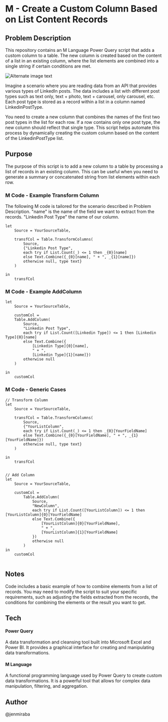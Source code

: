

# M - Create a Custom Column Based on List Content Records

## Problem Description
This repository contains an M Language Power Query script that adds a custom column to a table. The new column is created based on the content of a list in an existing column, where the list elements are combined into a single string if certain conditions are met.

![Alternate image text](https://i.imgur.com/TAOgcGQ.gif)

Imagine a scenario where you are reading data from an API that provides various types of LinkedIn posts. The data includes a list with different post types such as text only, text + photo, text + carousel, only carousel, etc. Each post type is stored as a record within a list in a column named LinkedinPostType.

You need to create a new column that combines the names of the first two post types in the list for each row. If a row contains only one post type, the new column should reflect that single type. This script helps automate this process by dynamically creating the custom column based on the content of the LinkedinPostType list.

## Purpose
The purpose of this script is to add a new column to a table by processing a list of records in an existing column. This can be useful when you need to generate a summary or concatenated string from list elements within each row.


### M Code - Example Transform Column

The following M code is tailored for the scenario described in Problem Description.
"name" is the name of the field we want to extract from the records.
"Linkedin Post Type" the name of our column.

```
let
    Source = YourSourceTable,
    
    transfCol = Table.TransformColumns(
        Source, 
        {"Linkedin Post Type", 
        each try if List.Count(_) <= 1 then _{0}[name]
        else Text.Combine({_{0}[name], " + ", _{1}[name]})
        otherwise null, type text}
    )

in
    transfCol

```

### M Code - Example AddColumn

```
let
    Source = YourSourceTable,

    customCol = 
    Table.AddColumn(
        Source, 
        "Linkedin Post Type", 
        each try if List.Count([Linkedin Type]) <= 1 then [Linkedin Type]{0}[name]
        else Text.Combine({
            [Linkedin Type]{0}[name], 
            " + ",
            [Linkedin Type]{1}[name]})
        otherwise null
    )

in
    customCol

```

### M Code - Generic Cases

```
// Transform Column
let
    Source = YourSourceTable,
    
    transfCol = Table.TransformColumns(
        Source, 
        {"YourListColumn", 
        each try if List.Count(_) <= 1 then _{0}[YourFieldName]
        else Text.Combine({_{0}[YourFieldName], " + ", _{1}[YourFieldName]})
        otherwise null, type text}
    )

in
    transfCol


// Add Column
let
    Source = YourSourceTable,

    customCol = 
        Table.AddColumn(
            Source, 
            "NewColumn", 
            each try if List.Count([YourListColumn]) <= 1 then [YourListColumn]{0}[YourFieldName]
            else Text.Combine({
                [YourListColumn]{0}[YourFieldName], 
                " + ", 
                [YourListColumn]{1}[YourFieldName]
            })
            otherwise null
        )
in
    customCol


```

## Notes

Code includes a basic example of how to combine elements from a list of records. You may need to modify the script to suit your specific requirements, such as adjusting the fields extracted from the records, the conditions for combining the elements or the result you want to get.

## Tech
#### Power Query
A data transformation and cleansing tool built into Microsoft Excel and Power BI. It provides a graphical interface for creating and manipulating data transformations.

#### M Language
A functional programming language used by Power Query to create custom data transformations. It is a powerful tool that allows for complex data manipulation, filtering, and aggregation.


## Author
@jenmiraba


